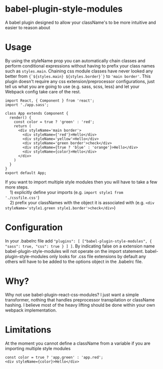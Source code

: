 # babel-plugin-style-modules
A babel plugin designed to allow your className's to be more intuitive and easier to reason about
# Usage

By using the styleName prop you can automatically chain classes and perform conditional expressions without having to prefix your class names such as `styles.main`. Chaining css module classes have never looked any better from ``` {`${styles.main} ${styles.border}`} ``` to `'main border'`. This plugin doesn't require any css extension/preprocessor configurations, just tell us what you are going to use (e.g. sass, scss, less) and let your Webpack config take care of the rest.
```
import React, { Component } from 'react';
import './app.sass';

class App extends Component {
  render() {
    const color = true ? 'green' : 'red';
    return (
      <div styleName='main border'>
        <div styleName={'red'}>Hello</div>
        <div styleName='yellow'>Hello</div>
        <div styleName='green border'>check</div>
        <div styleName={true ? 'blue' : 'orange'}>Hello</div>
        <div styleName={color}>Hello</div>
      </div>
    )
  }
}
export default App;
```
If you want to import multiple style modules then you will have to take a few more steps.  
&nbsp;&nbsp;&nbsp;&nbsp;1) explicitly define your imports (e.g. `import style1 from './cssfile.css'`)  
&nbsp;&nbsp;&nbsp;&nbsp;2) prefix your classNames with the object it is associated with (e.g. `<div styleName='style1.green style1.border'>check</div>`)

# Configuration
In your .babelrc file add
`"plugins": [
    ["babel-plugin-style-modules", { "sass": true, "css": true } ]
  ]`.
By indicating false on a extension name babel-plugin-style-modules will not operate on the import statement. babel-plugin-style-modules only looks for .css file extensions by default any others will have to be added to the options object in the .babelrc file.

# Why?
Why not use babel-plugin-react-css-modules? I just want a simple transformer, nothing that handles preprocessor transpilation or className hashing. I believe most of the heavy lifting should be done within your own webpack implementation.

# Limitations
At the moment you cannot define a className from a variable if you are importing multiple style modules   
```
const color = true ? 'app.green' : 'app.red';
<div styleName={color}>Hello</div>
```
